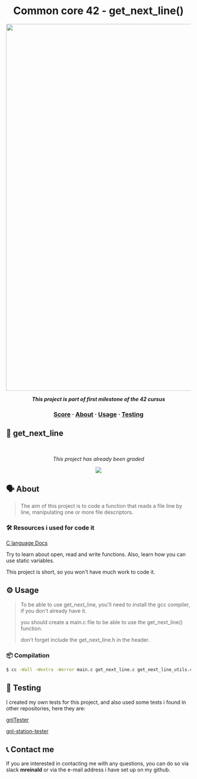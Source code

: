 <h1 align="center">
  Common core 42 - get_next_line()
</h1>

<p align="center">
<img src="https://github.com/tmatheusdiniz/42-get_next_line/releases/download/images/get_next_line.webp" width="1000" hidth="100">
</P>
<p align="center">
    <b><i>This project is part of first milestone of the 42 cursus</i></b>
</p>

<h3 align="center">
    <a href="#-get_next_line">Score</a>
    <span> · </span>
    <a href="#%EF%B8%8F-about">About</a>
    <span> · </span>
    <a href="#%EF%B8%8F-usage">Usage</a>
    <span> · </span>
    <a href="#-testing">Testing</a>
</h3>

## 📜 get_next_line
<br>
<div align="center">
    <p><i>This project has already been graded</i></p>
    <img src="https://github.com/tmatheusdiniz/42-libft/releases/download/Note/score.png")>
</div>

## 🗣️ About

> The aim of this project is to code a function that reads a file line by line, manipulating one or more file descriptors.

### 🛠️ Resources i used for code it
[C language Docs](https://www.gnu.org/software/c-intro-and-ref/manual/c-intro-and-ref.html)

Try to learn about open, read and write functions. Also, learn how you can use static variables.

This project is short, so you won't have much work to code it.

## ⚙️ Usage
> To be able to use get_next_line, you'll need to install the gcc compiler, if you don't already have it.</i>
>
> you should create a main.c file to be able to use the get_next_line() function.
> 
> don't forget include the get_next_line.h in the header.
### 📦 Compilation
```sh
$ cc -Wall -Wextra -Werror main.c get_next_line.c get_next_line_utils.c -o {PROGRAM_NAME_CHOSEN]
```

## 🧪 Testing
I created my own tests for this project, and also used some tests i found in other repositories, here they are:

[gnlTester](https://github.com/Tripouille/gnlTester)

[gnl-station-tester](https://github.com/kodpe/gnl-station-tester)

## 📞 Contact me

If you are interested in contacting me with any questions, you can do so via slack <b>mreinald</b> or via the e-mail address i have set up on my github.
